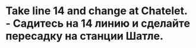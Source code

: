 # Take line 14 and change at Chatelet. - Садитесь на 14 линию и сделайте пересадку на станции Шатле.
